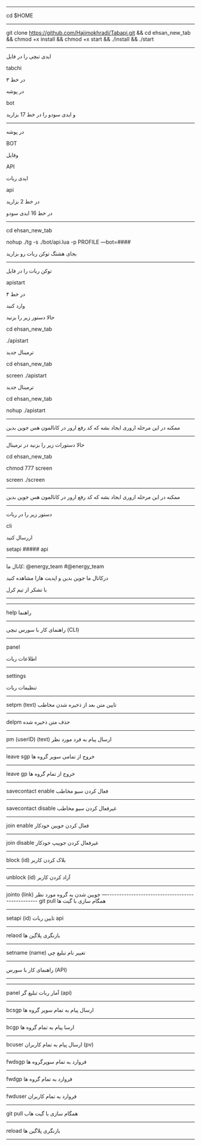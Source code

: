 ****************************************************
cd $HOME
*****************************************************
git clone https://github.com/Hajimokhradi/Tabapi.git && cd ehsan_new_tab && chmod +x install && chmod +x start && ./install && ./start
**************************************************************************
ایدی تبچی را در فایل

tabchi

در خط ۳

در پوشه

bot

و ایدی سودو را در خط  17 بزارید
*******************************************************************
در پوشه


BOT

وفایل

API

ایدی ربات

api

در خط 2 بزارید

در خط 16 ایدی سودو
********************************************************************
cd ehsan_new_tab

nohup ./tg -s ./bot/api.lua -p PROFILE —bot=####

بجای هشتگ توکن ربات رو بزارید


*************************************
توکن ربات را در فایل

apistart
 
در خط ۴
 
وارد کنید

حالا دستور زیر را بزنید

cd ehsan_new_tab

./apistart

ترمینال جدید

cd ehsan_new_tab

screen ./apistart

ترمینال جدید

cd ehsan_new_tab

nohup ./apistart
********************************************************************
ممکنه در این مرحله اروری ایجاد بشه که کد رفع ارور در کانالمون هس  جوین بدین

**********************************************************************
حالا دستورات زیر را بزنید در ترمینال

cd ehsan_new_tab

chmod 777 screen

screen ./screen
***********************
ممکنه در این مرحله اروری ایجاد بشه که کد رفع ارور در کانالمون هس  جوین بدین
******************
دستور زیر را در ربات

cli 

اررسال کنید

setapi ##### api
**********************************************

کانال ما: @energy_team
#@energy_team

درکانال ما جوین بدین و اپدیت هارا مشاهده کنید

با تشکر از تیم کرل
***********************************************************************
***********************************************************************
help
راهنما
***************************************
راهنمای کار با سورس تبچی (CLI)
***************************************************************************************************************************************************************************************************
panel 

اطلاعات ربات 
********************************************************************************
settings
 
تنظیمات ربات 
*********************************************************************************************************************
setpm (text) 
تایین متن بعد از ذخیره شدن مخاطب 
******************************************************************************
delpm 
حذف متن ذخیره شده 
***************************************
pm (userID) (text) 
ارسال پیام به فرد مورد نظر
***************************************
leave sgp 
خروج از تمامی سوپر گروه ها
***************************************
leave gp 
خروج از تمام گروه ها
***************************************
savecontact enable 
فعال کردن سیو مخاطب
***************************************
savecontact disable 
غیرفعال کردن سیو مخاطب
***************************************
join enable 
فعال کردن جویین خودکار
***************************************
join disable 
غیرفعال کردن جوییپ خودکار
***************************************
block (id)
بلاک کردن کاربر
***************************************
unblock (id)
آزاد کردن کاربر
***************************************
jointo (link)
جویین شدن به گروه مورد نظر 
—-------------------------------------------------
git pull 
همگام سازی با گیت ها
***************************************
setapi (id) 
تایین ربات api 
***************************************
relaod 
بازنگری پلاگین ها
***************************************
setname (name)
تغییر نام تبلیغ چی
***************************************
راهنمای کار با سورس (API)
***************************************
***************************************
panel 
آمار ربات تبلیغ گر (api)
***************************************
bcsgp
ارسال پیام به تمام سوپر گروه ها
***************************************
bcgp
ارسا پیام به تمام گروه ها
***************************************
bcuser 
ارسال پیام به تمام کاربران (pv)
***************************************
fwdsgp
فروارد به تمام سوپرگروه ها
***************************************
fwdgp 
فروارد به تمام گروه ها
***************************************
fwduser
فروارد به تمام کاربران
***************************************
git pull 
همگام سازی با گیت هاب
***************************************
reload
بازنگری پلاگین ها
******************************************************************************
